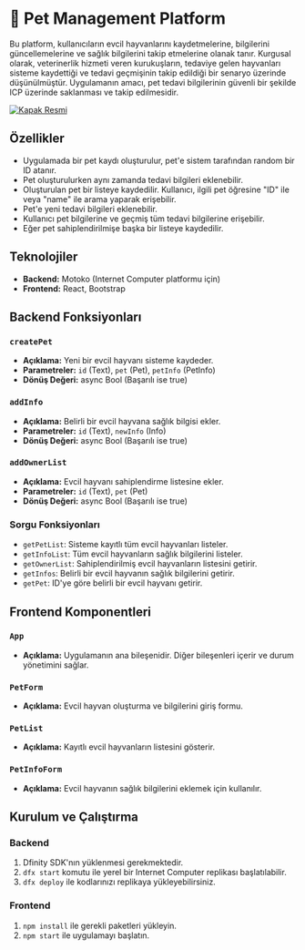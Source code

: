 # 🐾 Pet Management Platform

Bu platform, kullanıcıların evcil hayvanlarını kaydetmelerine, bilgilerini güncellemelerine ve sağlık bilgilerini takip etmelerine olanak tanır. Kurgusal olarak, veterinerlik hizmeti veren kurukuşların, tedaviye gelen hayvanları sisteme kaydettiği ve tedavi geçmişinin takip edildiği bir senaryo üzerinde düşünülmüştür.
Uygulamanın amacı, pet tedavi bilgilerinin güvenli bir şekilde ICP üzerinde saklanması ve takip edilmesidir. 

[![Kapak Resmi](./images)](https://youtu.be/PgmsR2DLloI)



## Özellikler

- Uygulamada bir pet kaydı oluşturulur, pet'e sistem tarafından random bir ID atanır.
- Pet oluşturulurken aynı zamanda tedavi bilgileri eklenebilir. 
- Oluşturulan pet bir listeye kaydedilir. Kullanıcı, ilgili pet öğresine "ID" ile veya "name" ile arama yaparak erişebilir.
- Pet'e yeni tedavi bilgileri eklenebilir.
- Kullanıcı pet bilgilerine ve geçmiş tüm tedavi bilgilerine erişebilir. 
- Eğer pet sahiplendirilmişe başka bir listeye kaydedilir.


## Teknolojiler

- **Backend:** Motoko (Internet Computer platformu için)
- **Frontend:** React, Bootstrap

## Backend Fonksiyonları

### `createPet`
- **Açıklama:** Yeni bir evcil hayvanı sisteme kaydeder.
- **Parametreler:** `id` (Text), `pet` (Pet), `petInfo` (PetInfo)
- **Dönüş Değeri:** async Bool (Başarılı ise true)

### `addInfo`
- **Açıklama:** Belirli bir evcil hayvana sağlık bilgisi ekler.
- **Parametreler:** `id` (Text), `newInfo` (Info)
- **Dönüş Değeri:** async Bool (Başarılı ise true)

### `addOwnerList`
- **Açıklama:** Evcil hayvanı sahiplendirme listesine ekler.
- **Parametreler:** `id` (Text), `pet` (Pet)
- **Dönüş Değeri:** async Bool (Başarılı ise true)

### Sorgu Fonksiyonları
- `getPetList`: Sisteme kayıtlı tüm evcil hayvanları listeler.
- `getInfoList`: Tüm evcil hayvanların sağlık bilgilerini listeler.
- `getOwnerList`: Sahiplendirilmiş evcil hayvanların listesini getirir.
- `getInfos`: Belirli bir evcil hayvanın sağlık bilgilerini getirir.
- `getPet`: ID'ye göre belirli bir evcil hayvanı getirir.

## Frontend Komponentleri

### `App`
- **Açıklama:** Uygulamanın ana bileşenidir. Diğer bileşenleri içerir ve durum yönetimini sağlar.

### `PetForm`
- **Açıklama:** Evcil hayvan oluşturma ve bilgilerini giriş formu.

### `PetList`
- **Açıklama:** Kayıtlı evcil hayvanların listesini gösterir.

### `PetInfoForm`
- **Açıklama:** Evcil hayvanın sağlık bilgilerini eklemek için kullanılır.

## Kurulum ve Çalıştırma

### Backend
1. Dfinity SDK'nın yüklenmesi gerekmektedir.
2. `dfx start` komutu ile yerel bir Internet Computer replikası başlatılabilir.
3. `dfx deploy` ile kodlarınızı replikaya yükleyebilirsiniz.

### Frontend
1. `npm install` ile gerekli paketleri yükleyin.
2. `npm start` ile uygulamayı başlatın.


